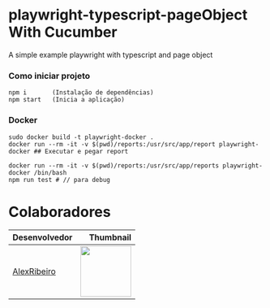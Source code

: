 # playwright-typescript-pageObject With Cucumber

A simple example playwright with typescript and page object

### Como iniciar projeto

```
npm i       (Instalação de dependências)
npm start   (Inicia a aplicação)
```

### Docker

```
sudo docker build -t playwright-docker .
docker run --rm -it -v $(pwd)/reports:/usr/src/app/report playwright-docker ## Executar e pegar report

docker run --rm -it -v $(pwd)/reports:/usr/src/app/reports playwright-docker /bin/bash
npm run test # // para debug
```

# Colaboradores

| Desenvolvedor                                |                                                                            Thumbnail |
| -------------------------------------------- | -----------------------------------------------------------------------------------: |
| [AlexRibeiro](https://github.com/aribeiro26) | <img src="https://avatars.githubusercontent.com/u/73800428?s=96&v=4" width="100"/> |
